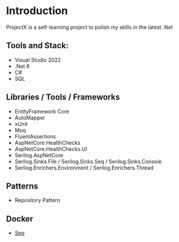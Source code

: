 # Introduction
ProjectX is a self-learning project to polish my skills in the latest .Net

## Tools and Stack:
* Visual Studio 2022
* .Net 6
* C#
* SQL

## Libraries / Tools / Frameworks
* EntityFramework Core
* AutoMapper
* xUnit
* Moq
* FluentAssertions
* AspNetCore.HealthChecks
* AspNetCore.HealthChecks.UI
* Serilog.AspNetCore
* Serilog.Sinks.File / Serilog.Sinks.Seq / Serilog.Sinks.Console
* Serilog.Enrichers.Environment / Serilog.Enrichers.Thread

## Patterns
* Repository Pattern

## Docker
* [Seq](https://hub.docker.com/r/datalust/seq)